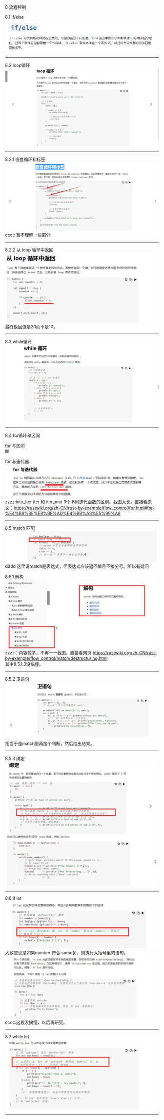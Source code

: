 8 流程控制

8.1 if/else
![](images/2021-07-12-01-17-42.png)
***
8.2 loop循环
![](images/2021-07-12-01-20-44.png)
***
8.2.1 嵌套循环和标签
![](images/2021-07-12-01-23-00.png)
cccc 暂不理解一些部分
***
8.2.2 从 loop 循环中返回
![](images/2021-07-12-01-25-27.png)
最终返回值是20而不是10。
***
8.3 while循环
![](images/2021-07-12-01-36-34.png)
***
8.4 for循环和区间  

for 与区间  
llll

for 与迭代器
![](images/2021-07-12-14-38-43.png)
zzzz:into_iter iter 和 iter_mut 3个不同迭代函数的区别。截图太长，直接看原文：https://rustwiki.org/zh-CN/rust-by-example/flow_control/for.html#for-%E4%B8%8E%E8%BF%AD%E4%BB%A3%E5%99%A8  
***
8.5 match 匹配      
![](images/2021-07-12-15-30-02.png)
dddd 这里说match是表达式，但表达式应该返回值且不接分号。所以有疑问

8.5.1 解构
![](images/2021-07-12-15-32-37.png)
zzzz：内容较多，不再一一截图，直接看网页 https://rustwiki.org/zh-CN/rust-by-example/flow_control/match/destructuring.html  
其中8.5.1.3没搞懂。
***
8.5.2 卫语句    
![](images/2021-07-12-15-56-04.png)
相当于是match里再接个判断，然后给出结果。
***
8.5.3 绑定
![](images/2021-07-12-15-58-15.png)
![](images/2021-07-12-16-04-17.png)
***
8.6 if let
![](images/2021-07-12-16-12-42.png)
大致意思是如果number 符合 some(i)，则执行大括号里的语句。
![](images/2021-07-12-16-19-49.png)
cccc:这段没搞懂，以后再研究。
***
8.7 while let
![](images/2021-07-12-16-26-08.png)
***
